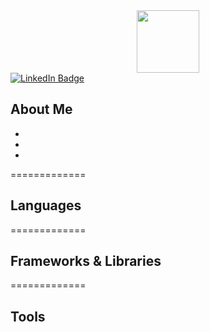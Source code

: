 <div id="header" align="center">
  <img src="https://media.giphy.com/media/du3J3cXyzhj75IOgvA/giphy.gif" width="100"/>
</div>


<div id="badges">
  <a href="https://www.linkedin.com/in/johnathon-ammon-turing-01a86919a/">
  <img src="https://img.shields.io/badge/LinkedIn-blue?style=for-the-badge&logo=linkedin&logoColor=white" alt="LinkedIn Badge"/>
  </a>
</div>




## About Me
-
-
-
=============
## Languages

=============

## Frameworks & Libraries

=============

## Tools 
